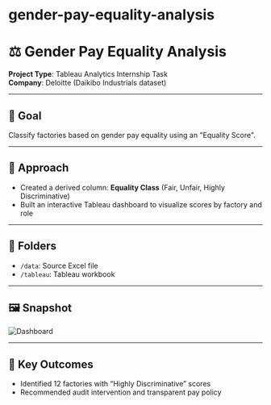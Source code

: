 # gender-pay-equality-analysis
# ⚖️ Gender Pay Equality Analysis

**Project Type**: Tableau Analytics Internship Task  
**Company**: Deloitte (Daikibo Industrials dataset)

--- 

## 🎯 Goal
Classify factories based on gender pay equality using an "Equality Score".

---

## 🧠 Approach 
- Created a derived column: **Equality Class** (Fair, Unfair, Highly Discriminative)
- Built an interactive Tableau dashboard to visualize scores by factory and role

---

## 📁 Folders
- `/data`: Source Excel file
- `/tableau`: Tableau workbook

---

## 🖼️ Snapshot
![Dashboard](tableau/equality_score_dashboard.png)

---

## 📌 Key Outcomes
- Identified 12 factories with “Highly Discriminative” scores
- Recommended audit intervention and transparent pay policy

